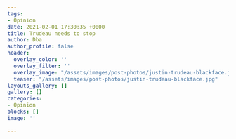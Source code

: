 ```yaml
---
tags:
- Opinion
date: 2021-02-01 17:30:35 +0000
title: Trudeau needs to stop
author: Dba
author_profile: false
header:
  overlay_color: ''
  overlay_filter: ''
  overlay_image: "/assets/images/post-photos/justin-trudeau-blackface.jpg"
  teaser: "/assets/images/post-photos/justin-trudeau-blackface.jpg"
layouts_gallery: []
gallery: []
categories:
- Opinion
blocks: []
image: ''

---
```

